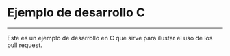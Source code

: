 # Ejemplo de desarrollo C

-----

Este es un ejemplo de desarrollo en C que sirve para ilustar el uso de los pull request.

